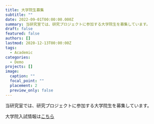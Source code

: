 ```yaml
---
title: 大学院生募集
subtitle: ""
date: 2022-09-01T00:00:00.000Z
summary: 当研究室では、研究プロジェクトに参加する大学院生を募集しています。
draft: false
featured: false
authors: []
lastmod: 2020-12-13T00:00:00Z
tags:
  - Academic
categories:
  - Demo
projects: []
image:
  caption: ""
  focal_point: ""
  placement: 2
  preview_only: false
---
```

当研究室では、研究プロジェクトに参加する大学院生を募集しています。

大学院入試情報は[こちら](https://www.kagawa-u.ac.jp/admission/transfer-graduate/graduate_school/)